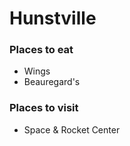 # Hunstville

### Places to eat
- Wings
- Beauregard's

### Places to visit
- Space & Rocket Center
